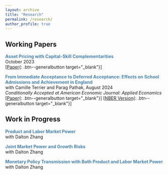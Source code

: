 ```yaml
---
layout: archive
title: "Research"
permalink: /research/
author_profile: true
---
```


## Working Papers

<span style="color:#4682B4; font-weight:bold !important;"> Asset Pricing with Capital-Skill Complementarities </span> <br>
October 2023 <br>
[[Paper](https://ren-kevin.github.io/files/working_papers/second_year_paper/prelim_draft_20230801.pdf){: .btn--generalbutton  target="_blank"}]

<span style="color:#4682B4; font-weight:bold !important;"> From Immediate Acceptance to Deferred Acceptance: Effects on School Admissions and Achievement in England </span> <br>
with Camille Terrier and Parag Pathak, August 2024  <br>
*Conditionally Accepted at American Economic Journal: Applied Economics* <br>
[[Paper](https://ren-kevin.github.io/files/working_papers/fpf_ban/DRAFT.pdf){: .btn--generalbutton  target="_blank"}]
[[NBER Version](https://www.nber.org/papers/w29600){: .btn--generalbutton  target="_blank"}]

## Work in Progress

<span style="color:#4682B4; font-weight:bold !important;"> Product and Labor Market Power </span> <br>
with Dalton Zhang

<span style="color:#4682B4; font-weight:bold !important;"> Joint Market Power and Growth Risks </span> <br>
with Dalton Zhang

<span style="color:#4682B4; font-weight:bold !important;"> Monetary Policy Transmission with Both Product and Labor Market Power </span> <br>
with Dalton Zhang

<!-- {% if author.googlescholar %}
  You can also find my articles on <u><a href="{{author.googlescholar}}">my Google Scholar profile</a>.</u>
{% endif %}

{% include base_path %}

{% for post in site.publications reversed %}
  {% include archive-single.html %}
{% endfor %} -->
